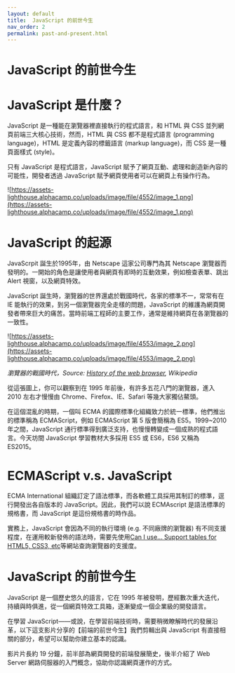 ```yaml
---
layout: default
title:  JavaScript 的前世今生
nav_order: 2
permalink: past-and-present.html
---
```

# JavaScript 的前世今生

# JavaScript 是什麼？

JavaScript 是一種能在瀏覽器裡直接執行的程式語言，和 HTML 與 CSS 並列網頁前端三大核心技術，然而，HTML 與 CSS 都不是程式語言 (programming language)，HTML 是定義內容的標籤語言 (markup language)，而 CSS 是一種頁面樣式 (style)。

只有 JavaScript 是程式語言，JavaScript 賦予了網頁互動、處理和創造新內容的可能性，開發者透過 JavaScript 賦予網頁使用者可以在網頁上有操作行為。

![https://assets-lighthouse.alphacamp.co/uploads/image/file/4552/image_1.png](https://assets-lighthouse.alphacamp.co/uploads/image/file/4552/image_1.png)

# JavaScript 的起源

JavaScrpit 誕生於1995年，由 Netscape 這家公司專門為其 Netscape 瀏覽器而發明的。一開始的角色是讓使用者與網頁有即時的互動效果，例如檢查表單、跳出 Alert 視窗，以及網頁特效。

JavaScript 誕生時，瀏覽器的世界還處於戰國時代，各家的標準不一，常常有在 IE 能執行的效果，到另一個瀏覽器完全走樣的問題，JavaScript 的維護為網頁開發者帶來巨大的痛苦。當時前端工程師的主要工作，通常是維持網頁在各瀏覽器的一致性。

![https://assets-lighthouse.alphacamp.co/uploads/image/file/4553/image_2.png](https://assets-lighthouse.alphacamp.co/uploads/image/file/4553/image_2.png)

*瀏覽器的戰國時代，Source: [History of the web browser](https://zh.wikipedia.org/wiki/JavaScript), Wikipedia*

從這張圖上，你可以觀察到在 1995 年前後，有許多五花八門的瀏覽器，進入 2010 左右才慢慢由 Chrome、Firefox、IE、Safari 等幾大家獨佔鰲頭。

在這個混亂的時期，一個叫 ECMA 的國際標準化組織致力於統一標準，他們推出的標準稱為 ECMAScript，例如 ECMAScript 第 5 版會簡稱為 ES5。1999~2010 年之間，JavaScript 通行標準得到廣泛支持，也慢慢轉變成一個成熟的程式語言。今天坊間 JavaScript 學習教材大多採用 ES5 或 ES6，ES6 又稱為 ES2015。

# ECMAScript v.s. JavaScript

ECMA International 組織訂定了語法標準，而各軟體工具採用其制訂的標準，逕行開發出各自版本的 JavaScript。因此，我們可以說 ECMAscript 是語法標準的規格書，而 JavaScript 是這份規格書的時作品。

實務上，JavaScript 會因為不同的執行環境 (e.g. 不同廠牌的瀏覽器) 有不同支援程度，在運用較新發佈的語法時，需要先使用[Can I use... Support tables for HTML5, CSS3, etc](https://caniuse.com/#home)等網站查詢瀏覽器的支援度。

# JavaScript 的前世今生

JavaScript 是一個歷史悠久的語言，它在 1995 年被發明，歷經數次重大迭代，持續與時俱進，從一個網頁特效工具箱，逐漸變成一個企業級的開發語言。

在學習 JavaScript——或說，在學習前端技術時，需要稍微瞭解時代的發展沿革，以下這支影片分享的【前端的前世今生】我們剪輯出與 JavaScript 有直接相關的部分，希望可以幫助你建立基本的認識。

[](https://player.vimeo.com/video/368713918)

影片片長約 19 分鐘，前半部為網頁開發的前端發展簡史，後半介紹了 Web Server 網路伺服器的入門概念，協助你認識網頁運作的方式。
